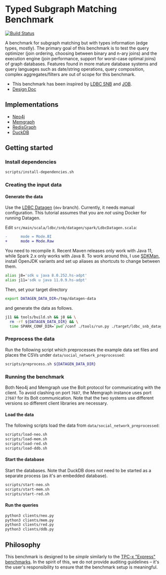 # Typed Subgraph Matching Benchmark

[![Build Status](https://circleci.com/gh/ldbc/tsmb.svg?style=svg&circle-token=b558369d54d3205fc9d985a4dd2196b967ebcff8)](https://circleci.com/gh/ldbc/tsmb)

A benchmark for subgraph matching but with types information (edge types, mostly). The primary goal of this benchmark is to test the query optimizer (join ordering, choosing between binary and n-ary joins) and the execution engine (join performance, support for worst-case optimal joins) of graph databases. Features found in more mature database systems and query languages such as date/string operations, query composition, complex aggregates/filters are out of scope for this benchmark.

* This benchmark has been inspired by [LDBC SNB](https://arxiv.org/pdf/2001.02299.pdf) and [JOB](https://db.in.tum.de/~leis/papers/lookingglass.pdf).
* [Design Doc](https://docs.google.com/document/d/1w1cMNyrOoarG69fmNDr5UV7w_T0O0j-yZ0aYu29iWw8/edit)

## Implementations

* [Neo4j](https://neo4j.com/)
* [Memgraph](https://memgraph.com/)
* [RedisGraph](https://oss.redislabs.com/redisgraph/)
* [DuckDB](https://www.duckdb.org/)

## Getting started

### Install dependencies

```bash
scripts/install-dependencies.sh
```

### Creating the input data

#### Generate the data

Use the [LDBC Datagen](https://github.com/ldbc/ldbc_snb_datagen/) (`dev` branch). Currently, it needs manual configuration. This tutorial assumes that you are *not* using Docker for running Datagen.

Edit `src/main/scala/ldbc/snb/datagen/spark/LdbcDatagen.scala`:

```diff
-      mode = Mode.BI
+      mode = Mode.Raw
```

You need to recompile it. Recent Maven releases only work with Java 11, while Spark 2.x only works with Java 8. To work around this, I use [SDKMan](https://sdkman.io/), install OpenJDK variants and set up aliases as shortcuts to change between them.

```bash
alias j8='sdk u java 8.0.252.hs-adpt'
alias j11='sdk u java 11.0.9.hs-adpt'
```

Then, set your target directory

```bash
export DATAGEN_DATA_DIR=/tmp/datagen-data
```

and generate the data as follows.

```bash
j11 && tools/build.sh && j8 && \
  rm -rf ${DATAGEN_DATA_DIR} && \
  time SPARK_CONF_DIR=`pwd`/conf ./tools/run.py ./target/ldbc_snb_datagen-0.4.0-SNAPSHOT-jar-with-dependencies.jar ./params-csv-basic-rawdata.ini --parallelism 4 --memory 8G --sn-dir ${DATAGEN_DATA_DIR}
```

### Preprocess the data

Run the following script which preprocesses the example data set files and places the CSVs under `data/social_network_preprocessed`:

```bash
scripts/preprocess.sh ${DATAGEN_DATA_DIR}
```

### Running the benchmark

Both Neo4j and Memgraph use the Bolt protocol for communicating with the client.
To avoid clashing on port `7687`, the Memgraph instance uses port `27687` for its Bolt communication.
Note that the two systems use different versions so different client libraries are necessary.
#### Load the data

The following scripts load the data from `data/social_network_preprocessed`:

```bash
scripts/load-neo.sh
scripts/load-mem.sh
scripts/load-red.sh
scripts/load-ddb.sh
```

#### Start the database

Start the databases. Note that DuckDB does not need to be started as a separate process (as it's an embedded database).

```bash
scripts/start-neo.sh
scripts/start-mem.sh
scripts/start-red.sh
```

#### Run the queries

```bash
python3 clients/neo.py
python3 clients/mem.py
python3 clients/red.py
python3 clients/ddb.py
```

## Philosophy

This benchmark is designed to be *simple* similarly to the [TPC-x "Express" benchmarks](http://www.vldb.org/pvldb/vol6/p1186-nambiar.pdf).
In the spirit of this, we do not provide auditing guidelines – it's the user's responsibility to ensure that the benchmark setup is meaningful.
